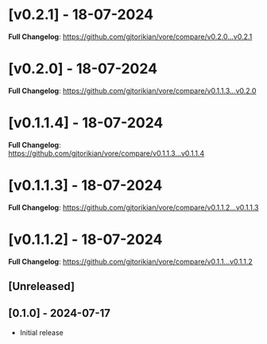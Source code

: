 # [v0.2.1] - 18-07-2024
**Full Changelog**: https://github.com/gjtorikian/vore/compare/v0.2.0...v0.2.1
# [v0.2.0] - 18-07-2024
**Full Changelog**: https://github.com/gjtorikian/vore/compare/v0.1.1.3...v0.2.0
# [v0.1.1.4] - 18-07-2024
**Full Changelog**: https://github.com/gjtorikian/vore/compare/v0.1.1.3...v0.1.1.4
# [v0.1.1.3] - 18-07-2024
**Full Changelog**: https://github.com/gjtorikian/vore/compare/v0.1.1.2...v0.1.1.3
# [v0.1.1.2] - 18-07-2024
**Full Changelog**: https://github.com/gjtorikian/vore/compare/v0.1.1...v0.1.1.2
## [Unreleased]

## [0.1.0] - 2024-07-17

- Initial release
